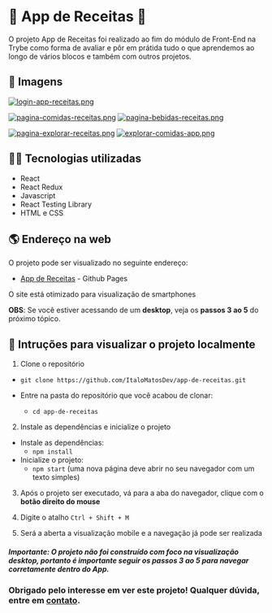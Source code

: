 # 🍜  App de Receitas 🍹

O projeto App de Receitas foi realizado ao fim do módulo de Front-End na Trybe como forma de avaliar e pôr em prátida tudo o que aprendemos ao longo de vários blocos e também com outros projetos.

## 📱 Imagens
[![login-app-receitas.png](https://i.postimg.cc/FH30Q1XZ/login-app-receitas.png)](https://postimg.cc/87k7Rp5J)

[![pagina-comidas-receitas.png](https://i.postimg.cc/jSLk6HNj/pagina-comidas-receitas.png)](https://postimg.cc/nXfkpQ38) [![pagina-bebidas-receitas.png](https://i.postimg.cc/Prq6hWSM/pagina-bebidas-receitas.png)](https://postimg.cc/xqWG3zDk)

[![pagina-explorar-receitas.png](https://i.postimg.cc/HkcB8pDc/pagina-explorar-receitas.png)](https://postimg.cc/yDKFwCNs)   [![explorar-comidas-app.png](https://i.postimg.cc/5yKSjrsS/explorar-comidas-app.png)](https://postimg.cc/zHWgcxZy)
## 👨‍💻 Tecnologias utilizadas
- React
- React Redux
- Javascript
- React Testing Library
- HTML e CSS

## 🌎 Endereço na web
O projeto pode ser visualizado no seguinte endereço:
* [App de Receitas](https://italomatosdev.github.io/app-de-receitas) - Github Pages

O site está otimizado para visualização de smartphones

**OBS**: Se você estiver acessando de um **desktop**, veja os **passos 3 ao 5** do próximo tópico.

## 📝 Intruções para visualizar o projeto localmente

1. Clone o repositório
  * `git clone https://github.com/ItaloMatosDev/app-de-receitas.git`
  
  * Entre na pasta do repositório que você acabou de clonar:
    * `cd app-de-receitas`
2. Instale as dependências e inicialize o projeto
  * Instale as dependências:
    * `npm install`
  * Inicialize o projeto:
    * `npm start` (uma nova página deve abrir no seu navegador com um texto simples)

3. Após o projeto ser executado, vá para a aba do navegador, clique com o **botão direito do mouse**

4. Digite o atalho `Ctrl + Shift + M `

5. Será a aberta a visualização mobile e a navegação já pode ser realizada

##### Importante: O projeto não foi construído com foco na visualização desktop, portanto é importante **seguir os passos 3 ao 5** para navegar corretamente dentro do App.

### Obrigado pelo interesse em ver este projeto! Qualquer dúvida, entre em [contato](https://github.com/ItaloMatosDev).
